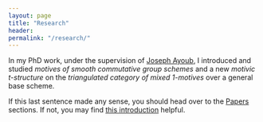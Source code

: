 ```yaml
---
layout: page
title: "Research"
header: 
permalink: "/research/"
---
```

<script src='https://cdn.mathjax.org/mathjax/latest/MathJax.js?config=TeX-AMS-MML_HTMLorMML'></script>

In my PhD work, under the supervision of [Joseph Ayoub](http://user.math.uzh.ch/ayoub/), I introduced and studied *motives of smooth commutative group schemes* and a new *motivic t-structure* on the *triangulated category of mixed 1-motives* over a general base scheme.

If this last sentence made any sense, you should head over to the [Papers]({{site_url}}/research/papers) sections. If not, you may find [this introduction]({{site_url}}/research/algebraic-geometry) helpful.




